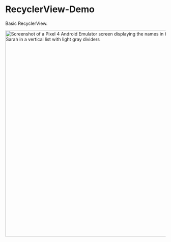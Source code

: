 # RecyclerView-Demo
Basic RecyclerView.

<img src='https://user-images.githubusercontent.com/11078178/132098230-4dfcb937-62a3-4cc8-bf21-5015ac6ff676.png' title='Screenshot of RecyclerView Demo' height='650px' width='' alt='Screenshot of a Pixel 4 Android Emulator screen displaying the names in black Bob, John, and Sarah in a vertical list with light gray dividers' />
